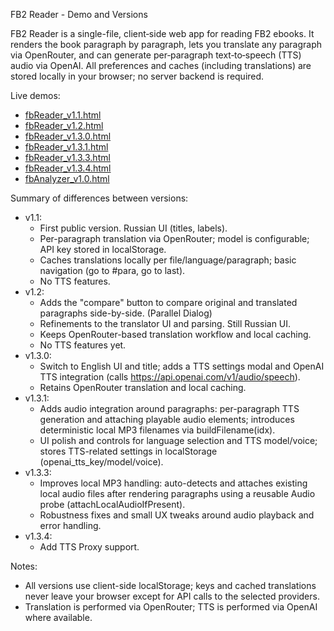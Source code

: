 
FB2 Reader - Demo and Versions

FB2 Reader is a single-file, client‑side web app for reading FB2 ebooks. It renders the book paragraph by paragraph, lets you translate any paragraph via OpenRouter, and can generate per‑paragraph text‑to‑speech (TTS) audio via OpenAI. All preferences and caches (including translations) are stored locally in your browser; no server backend is required.

Live demos:
- [fbReader_v1.1.html](fbReader_v1.1.html)
- [fbReader_v1.2.html](fbReader_v1.2.html)
- [fbReader_v1.3.0.html](fbReader_v1.3.0.html)
- [fbReader_v1.3.1.html](fbReader_v1.3.1.html)
- [fbReader_v1.3.3.html](fbReader_v1.3.3.html)
- [fbReader_v1.3.4.html](fbReader_v1.3.4.html)
- [fbAnalyzer_v1.0.html](fbAnalyzer_v1.0.html)

Summary of differences between versions:
- v1.1:
  - First public version. Russian UI (titles, labels).
  - Per-paragraph translation via OpenRouter; model is configurable; API key stored in localStorage.
  - Caches translations locally per file/language/paragraph; basic navigation (go to #para, go to last).
  - No TTS features.
- v1.2:
  - Adds the "compare" button to compare original and translated paragraphs side-by-side. (Parallel Dialog)
  - Refinements to the translator UI and parsing. Still Russian UI.
  - Keeps OpenRouter-based translation workflow and local caching.
  - No TTS features yet.
- v1.3.0:
  - Switch to English UI and title; adds a TTS settings modal and OpenAI TTS integration (calls https://api.openai.com/v1/audio/speech).
  - Retains OpenRouter translation and local caching.
- v1.3.1:
  - Adds audio integration around paragraphs: per-paragraph TTS generation and attaching playable audio elements; introduces deterministic local MP3 filenames via buildFilename(idx).
  - UI polish and controls for language selection and TTS model/voice; stores TTS-related settings in localStorage (openai_tts_key/model/voice).
- v1.3.3:
  - Improves local MP3 handling: auto-detects and attaches existing local audio files after rendering paragraphs using a reusable Audio probe (attachLocalAudioIfPresent).
  - Robustness fixes and small UX tweaks around audio playback and error handling.
- v1.3.4:
  - Add TTS Proxy support.

Notes:
- All versions use client-side localStorage; keys and cached translations never leave your browser except for API calls to the selected providers.
- Translation is performed via OpenRouter; TTS is performed via OpenAI where available.
 